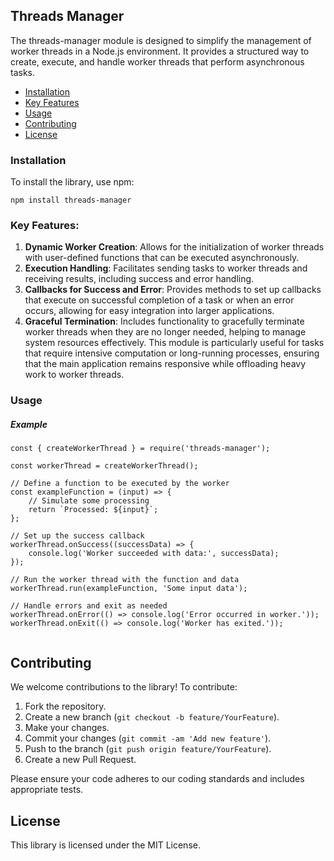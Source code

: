 ## Threads Manager

The threads-manager module is designed to simplify the management of worker threads in a Node.js environment. It provides a structured way to create, execute, and handle worker threads that perform asynchronous tasks.

* [Installation](#installation)
* [Key Features](#key-features)
* [Usage](#usage)
* [Contributing](#contributing)
* [License](#license)

### Installation

To install the library, use npm:

```
npm install threads-manager
```


### Key Features:

1.  **Dynamic Worker Creation**: Allows for the initialization of worker threads with user-defined functions that can be executed asynchronously.
2.  **Execution Handling**: Facilitates sending tasks to worker threads and receiving results, including success and error handling.
3.  **Callbacks for Success and Error**: Provides methods to set up callbacks that execute on successful completion of a task or when an error occurs, allowing for easy integration into larger applications.
4.  **Graceful Termination**: Includes functionality to gracefully terminate worker threads when they are no longer needed, helping to manage system resources effectively.
This module is particularly useful for tasks that require intensive computation or long-running processes, ensuring that the main application remains responsive while offloading heavy work to worker threads.


### Usage
##### Example
```
const { createWorkerThread } = require('threads-manager');

const workerThread = createWorkerThread();

// Define a function to be executed by the worker
const exampleFunction = (input) => {
    // Simulate some processing
    return `Processed: ${input}`;
};

// Set up the success callback
workerThread.onSuccess((successData) => {
    console.log('Worker succeeded with data:', successData);
});

// Run the worker thread with the function and data
workerThread.run(exampleFunction, 'Some input data');

// Handle errors and exit as needed
workerThread.onError(() => console.log('Error occurred in worker.'));
workerThread.onExit(() => console.log('Worker has exited.'));


```

## Contributing

We welcome contributions to the library! To contribute:

1. Fork the repository.
2. Create a new branch (`git checkout -b feature/YourFeature`).
3. Make your changes.
4. Commit your changes (`git commit -am 'Add new feature'`).
5. Push to the branch (`git push origin feature/YourFeature`).
6. Create a new Pull Request.

Please ensure your code adheres to our coding standards and includes appropriate tests.

## License

This library is licensed under the MIT License.
